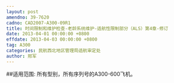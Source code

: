 ```yaml
---
layout: post
amendno: 39-7620
cadno: CAD2007-A300-09R1
title: 时间限制和维护检查-老龄系统维护-适航性限制部分（ALS）第4章-修订
date: 2013-04-01 00:00:00 +0800
effdate: 2013-04-03 00:00:00 +0800
tag: A300
categories: 民航西北地区管理局适航审定处
author: 邢军
---
```


##适用范围:
所有型别，所有序列号的A300-600飞机。


